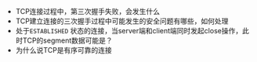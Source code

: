  - TCP连接过程中，第三次握手失败，会发生什么
 - TCP建立连接的三次握手过程中可能发生的安全问题有哪些，如何处理
 - 处于`ESTABLISHED` 状态的连接，当server端和client端同时发起close操作，此时TCP的segment数据可能是？
 - 为什么说TCP是有序可靠的连接


